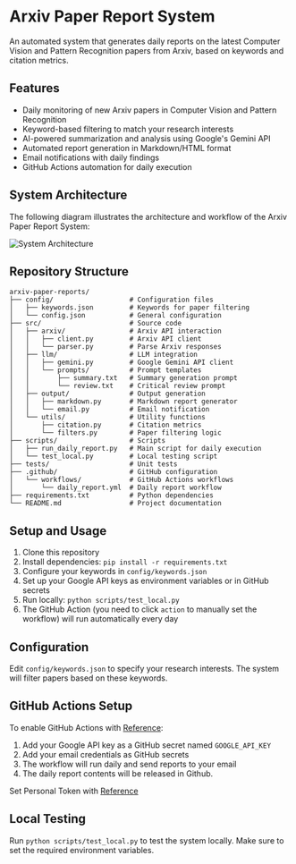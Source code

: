 # Arxiv Paper Report System

An automated system that generates daily reports on the latest Computer Vision and Pattern Recognition papers from Arxiv, based on keywords and citation metrics.

## Features

- Daily monitoring of new Arxiv papers in Computer Vision and Pattern Recognition
- Keyword-based filtering to match your research interests
- AI-powered summarization and analysis using Google's Gemini API
- Automated report generation in Markdown/HTML format
- Email notifications with daily findings
- GitHub Actions automation for daily execution

## System Architecture

The following diagram illustrates the architecture and workflow of the Arxiv Paper Report System:

![System Architecture](docs/system_architecture.svg)

## Repository Structure

```
arxiv-paper-reports/
├── config/                   # Configuration files
│   ├── keywords.json         # Keywords for paper filtering
│   └── config.json           # General configuration
├── src/                      # Source code
│   ├── arxiv/                # Arxiv API interaction
│   │   ├── client.py         # Arxiv API client
│   │   └── parser.py         # Parse Arxiv responses
│   ├── llm/                  # LLM integration
│   │   ├── gemini.py         # Google Gemini API client
│   │   └── prompts/          # Prompt templates
│   │       ├── summary.txt   # Summary generation prompt
│   │       └── review.txt    # Critical review prompt
│   ├── output/               # Output generation
│   │   ├── markdown.py       # Markdown report generator
│   │   └── email.py          # Email notification
│   └── utils/                # Utility functions
│       ├── citation.py       # Citation metrics
│       └── filters.py        # Paper filtering logic
├── scripts/                  # Scripts
│   ├── run_daily_report.py   # Main script for daily execution
│   └── test_local.py         # Local testing script
├── tests/                    # Unit tests
├── .github/                  # GitHub configuration
│   └── workflows/            # GitHub Actions workflows
│       └── daily_report.yml  # Daily report workflow
├── requirements.txt          # Python dependencies
└── README.md                 # Project documentation
```

## Setup and Usage

1. Clone this repository
2. Install dependencies: `pip install -r requirements.txt`
3. Configure your keywords in `config/keywords.json`
4. Set up your Google API keys as environment variables or in GitHub secrets
5. Run locally: `python scripts/test_local.py`
6. The GitHub Action (you need to click ``action`` to manually set the workflow) will run automatically every day

## Configuration

Edit `config/keywords.json` to specify your research interests. The system will filter papers based on these keywords.

## GitHub Actions Setup

To enable GitHub Actions with [Reference](https://docs.github.com/zh/actions/how-tos/write-workflows/choose-what-workflows-do/use-variables):

1. Add your Google API key as a GitHub secret named `GOOGLE_API_KEY` 
2. Add your email credentials as GitHub secrets
3. The workflow will run daily and send reports to your email
4. The daily report contents will be released in Github.

Set Personal Token with [Reference](https://docs.github.com/en/authentication/keeping-your-account-and-data-secure/managing-your-personal-access-tokens)

## Local Testing

Run `python scripts/test_local.py` to test the system locally. Make sure to set the required environment variables.
